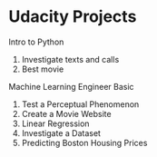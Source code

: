 # Udacity Projects

Intro to Python
1. Investigate texts and calls
2. Best movie


Machine Learning Engineer Basic
1. Test a Perceptual Phenomenon
2. Create a Movie Website
3. Linear Regression 
4. Investigate a Dataset
5. Predicting Boston Housing Prices
